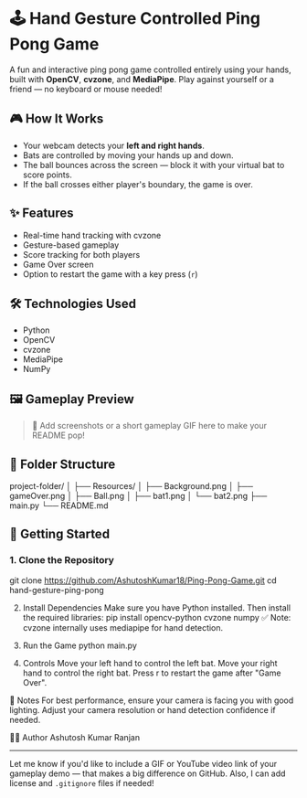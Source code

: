 # 🕹️ Hand Gesture Controlled Ping Pong Game

A fun and interactive ping pong game controlled entirely using your hands, built with **OpenCV**, **cvzone**, and **MediaPipe**. Play against yourself or a friend — no keyboard or mouse needed!

## 🎮 How It Works

- Your webcam detects your **left and right hands**.
- Bats are controlled by moving your hands up and down.
- The ball bounces across the screen — block it with your virtual bat to score points.
- If the ball crosses either player's boundary, the game is over.

## ✨ Features

- Real-time hand tracking with cvzone
- Gesture-based gameplay
- Score tracking for both players
- Game Over screen
- Option to restart the game with a key press (`r`)

## 🛠️ Technologies Used

- Python
- OpenCV
- cvzone
- MediaPipe
- NumPy

## 🖼️ Gameplay Preview

> 📸 Add screenshots or a short gameplay GIF here to make your README pop!

## 📁 Folder Structure
project-folder/ │ ├── Resources/ │ ├── Background.png │ ├── gameOver.png │ ├── Ball.png │ ├── bat1.png │ └── bat2.png ├── main.py └── README.md



## 🚀 Getting Started

### 1. Clone the Repository

git clone https://github.com/AshutoshKumar18/Ping-Pong-Game.git
cd hand-gesture-ping-pong

2. Install Dependencies
Make sure you have Python installed. Then install the required libraries:
pip install opencv-python cvzone numpy
✅ Note: cvzone internally uses mediapipe for hand detection.

3. Run the Game
python main.py

4. Controls
Move your left hand to control the left bat.
Move your right hand to control the right bat.
Press r to restart the game after "Game Over".

📌 Notes
For best performance, ensure your camera is facing you with good lighting.
Adjust your camera resolution or hand detection confidence if needed.

👨‍💻 Author
Ashutosh Kumar Ranjan


---

Let me know if you'd like to include a GIF or YouTube video link of your gameplay demo — that makes a big difference on GitHub. Also, I can add license and `.gitignore` files if needed!
